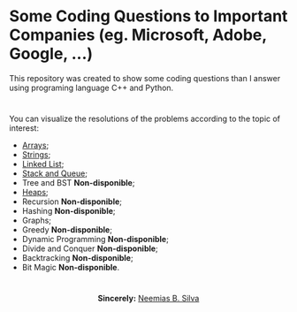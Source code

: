 # Some Coding Questions to Important Companies (eg. Microsoft, Adobe, Google, ...)

This repository was created to show some coding questions than I answer using programing language C++ and Python.

#
You can visualize the resolutions of the problems according to the topic of interest:
<ul>
    <li><a href="arrays">Arrays</a>;
    <li><a href="strings">Strings</a>;
    <li><a href="linked-list">Linked List</a>;
    <li><a href="stack-and-queue">Stack and Queue</a>;
    <li>Tree and BST <b>Non-disponible</b>;
    <li><a href="heaps">Heaps</a>;
    <li>Recursion <b>Non-disponible</b>;
    <li>Hashing <b>Non-disponible</b>;
    <li>Graphs;
    <li>Greedy <b>Non-disponible</b>;
    <li>Dynamic Programming <b>Non-disponible</b>;
    <li>Divide and Conquer <b>Non-disponible</b>;
    <li>Backtracking <b>Non-disponible</b>;
    <li>Bit Magic <b>Non-disponible</b>.
</ul>

#

<p align="center"><b>Sincerely:</b> <a href="https://github.com/neemiasbsilva">Neemias B. Silva</a></p>

#
